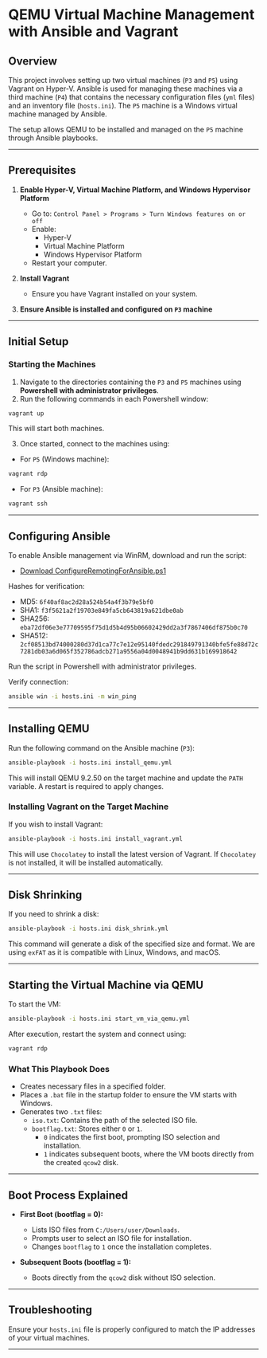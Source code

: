 # QEMU Virtual Machine Management with Ansible and Vagrant

## Overview
This project involves setting up two virtual machines (`P3` and `P5`) using Vagrant on Hyper-V. Ansible is used for managing these machines via a third machine (`P4`) that contains the necessary configuration files (`yml` files) and an inventory file (`hosts.ini`). The `P5` machine is a Windows virtual machine managed by Ansible.

The setup allows QEMU to be installed and managed on the `P5` machine through Ansible playbooks.

---

## Prerequisites
1. **Enable Hyper-V, Virtual Machine Platform, and Windows Hypervisor Platform**
   - Go to: `Control Panel > Programs > Turn Windows features on or off`
   - Enable:
     - Hyper-V
     - Virtual Machine Platform
     - Windows Hypervisor Platform
   - Restart your computer.

2. **Install Vagrant**
   - Ensure you have Vagrant installed on your system.

3. **Ensure Ansible is installed and configured on `P3` machine**

---

## Initial Setup

### Starting the Machines
1. Navigate to the directories containing the `P3` and `P5` machines using **Powershell with administrator privileges**.
2. Run the following commands in each Powershell window:

```powershell
vagrant up
```

This will start both machines.

3. Once started, connect to the machines using:

- For `P5` (Windows machine):
```powershell
vagrant rdp
```

- For `P3` (Ansible machine):
```powershell
vagrant ssh
```

---

## Configuring Ansible
To enable Ansible management via WinRM, download and run the script:
- [Download ConfigureRemotingForAnsible.ps1](https://github.com/ansible/ansible-documentation/blob/devel/examples/scripts/ConfigureRemotingForAnsible.ps1)

Hashes for verification:
- MD5: `6f40af8ac2d28a524b54a4f3b79e5bf0`
- SHA1: `f3f5621a2f19703e849fa5cb643819a621dbe0ab`
- SHA256: `eba72df06e3e77709595f75d1d5b4d95b06602429dd2a3f7867406df875b0c70`
- SHA512: `2cf08513bd74000280d37d1ca77c7e12e95140fdedc291849791340bfe5fe88d72c7281db03a6d065f352786adcb271a9556a04d0048941b9dd631b169918642`

Run the script in Powershell with administrator privileges.

Verify connection:
```bash
ansible win -i hosts.ini -m win_ping
```

---

## Installing QEMU
Run the following command on the Ansible machine (`P3`):

```bash
ansible-playbook -i hosts.ini install_qemu.yml
```

This will install QEMU 9.2.50 on the target machine and update the `PATH` variable. A restart is required to apply changes.

### Installing Vagrant on the Target Machine
If you wish to install Vagrant:

```bash
ansible-playbook -i hosts.ini install_vagrant.yml
```

This will use `Chocolatey` to install the latest version of Vagrant. If `Chocolatey` is not installed, it will be installed automatically.

---

## Disk Shrinking
If you need to shrink a disk:

```bash
ansible-playbook -i hosts.ini disk_shrink.yml
```

This command will generate a disk of the specified size and format. We are using `exFAT` as it is compatible with Linux, Windows, and macOS.

---

## Starting the Virtual Machine via QEMU
To start the VM:

```bash
ansible-playbook -i hosts.ini start_vm_via_qemu.yml
```

After execution, restart the system and connect using:
```powershell
vagrant rdp
```

### What This Playbook Does
- Creates necessary files in a specified folder.
- Places a `.bat` file in the startup folder to ensure the VM starts with Windows.
- Generates two `.txt` files: 
  - `iso.txt`: Contains the path of the selected ISO file.
  - `bootflag.txt`: Stores either `0` or `1`. 
    - `0` indicates the first boot, prompting ISO selection and installation.
    - `1` indicates subsequent boots, where the VM boots directly from the created `qcow2` disk.

---

## Boot Process Explained
- **First Boot (bootflag = 0):**
  - Lists ISO files from `C:/Users/user/Downloads`.
  - Prompts user to select an ISO file for installation.
  - Changes `bootflag` to `1` once the installation completes.

- **Subsequent Boots (bootflag = 1):**
  - Boots directly from the `qcow2` disk without ISO selection.

---



## Troubleshooting
Ensure your `hosts.ini` file is properly configured to match the IP addresses of your virtual machines.

---

